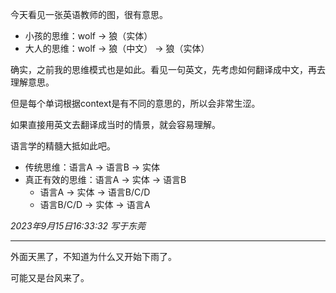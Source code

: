 今天看见一张英语教师的图，很有意思。

- 小孩的思维：wolf -> 狼（实体）
- 大人的思维：wolf -> 狼（中文） -> 狼（实体）

确实，之前我的思维模式也是如此。看见一句英文，先考虑如何翻译成中文，再去理解意思。

但是每个单词根据context是有不同的意思的，所以会非常生涩。

如果直接用英文去翻译成当时的情景，就会容易理解。

语言学的精髓大抵如此吧。

- 传统思维：语言A -> 语言B -> 实体
- 真正有效的思维：语言A -> 实体 -> 语言B
	- 语言A -> 实体 -> 语言B/C/D
	- 语言B/C/D -> 实体 -> 语言A

*2023年9月15日16:33:32 写于东莞*

---

外面天黑了，不知道为什么又开始下雨了。

可能又是台风来了。